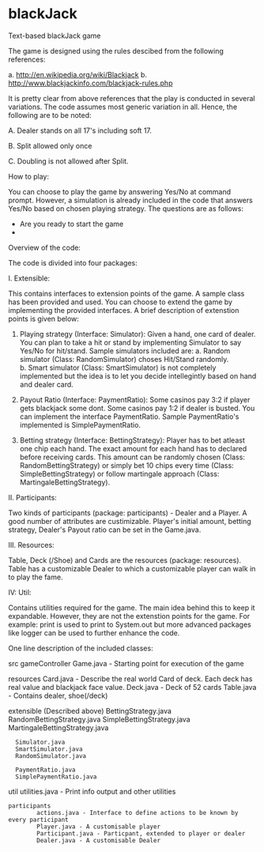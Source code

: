 blackJack
=========

Text-based blackJack game

The game is designed using the rules descibed from the following references:

a. http://en.wikipedia.org/wiki/Blackjack
b. http://www.blackjackinfo.com/blackjack-rules.php

It is pretty clear from above references that the play is conducted in several variations. The code assumes most generic variation in all. Hence, the following are to be noted:

A. Dealer stands on all 17's including soft 17.

B. Split allowed only once

C. Doubling is not allowed after Split.


How to play:

You can choose to play the game by answering Yes/No at command prompt. However, a simulation is already included in the code that answers Yes/No based on chosen playing strategy.
The questions are as follows:
- Are you ready to start the game
- 


Overview of the code:

The code is divided into four packages:

I. Extensible: 

This contains  interfaces to extension points of the game. A sample class has been provided and used. You can choose to extend the game by implementing the provided interfaces. A brief description of extenstion points is given below:

1. Playing strategy (Interface: Simulator): Given a hand, one card of dealer. You can plan to take a hit or stand by implementing Simulator to say Yes/No for hit/stand. Sample simulators included are: 
   a. Random simulator (Class: RandomSimulator) choses Hit/Stand randomly.  
   b. Smart simulator (Class: SmartSimulator) is not completely implemented but the idea is to let you decide intellegintly based on hand and dealer card.

2. Payout Ratio (Interface: PaymentRatio): Some casinos pay 3:2 if player gets blackjack some dont. Some casinos pay 1:2 if dealer is busted. You can implement the interface PaymentRatio. Sample PaymentRatio's implemented is SimplePaymentRatio.

3. Betting strategy (Interface: BettingStrategy): Player has to bet atleast one chip each hand. The exact amount for each hand has to declared before receiving cards. This amount can be randomly chosen (Class: RandomBettingStrategy) or simply bet 10 chips every time (Class: SimpleBettingStrategy) or follow martingale approach (Class: MartingaleBettingStrategy).
				

II. Participants:

Two kinds of participants (package: participants) - Dealer and a Player. A good number of attributes are custimizable. Player's initial amount, betting strategy, Dealer's Payout ratio can be set in the Game.java.


III. Resources: 

Table, Deck (/Shoe) and Cards are the resources (package: resources). Table has a customizable Dealer to which a customizable player can walk in to play the fame.


IV: Util:

Contains utilities required for the game. The main idea behind this to keep it expandable. However, they are not the extenstion points for the game. For example: print is used to print to System.out but more advanced packages like logger can be used to further enhance the code.

One line description of the included classes:

src
  gameController 
			Game.java  - Starting point for execution of the game
			
  resources 
			Card.java  - Describe the real world Card of deck. Each deck has real value and blackjack face value.
			Deck.java  - Deck of 52 cards
			Table.java - Contains dealer, shoe(/deck)
			
  extensible (Described above)
			BettingStrategy.java 
			RandomBettingStrategy.java 
			SimpleBettingStrategy.java 
      MartingaleBettingStrategy.java 
      
      Simulator.java 
      SmartSimulator.java 
      RandomSimulator.java 
      
      PaymentRatio.java 
      SimplePaymentRatio.java 
      
  util 
			utilities.java - Print info output and other utilities
			
	participants 
			actions.java - Interface to define actions to be known by every participant
			Player.java - A customisable player
			Participant.java - Particpant, extended to player or dealer
			Dealer.java - A customisable Dealer 

